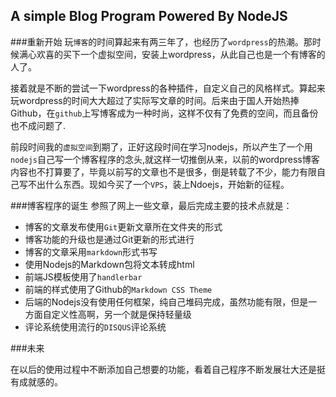 ## A simple Blog Program Powered By NodeJS
###重新开始
玩`博客`的时间算起来有两三年了，也经历了`wordpress`的热潮。那时候满心欢喜的买下一个虚拟空间，安装上wordpress，从此自己也是一个有博客的人了。

接着就是不断的尝试一下wordpress的各种插件，自定义自己的风格样式。算起来玩wordpress的时间大大超过了实际写文章的时间。后来由于国人开始热捧Github，在`github`上写博客成为一种时尚，这样不仅有了免费的空间，而且备份也不成问题了.

前段时间我的`虚拟空间`到期了，正好这段时间在学习nodejs，所以产生了一个用`nodejs`自己写一个博客程序的念头,就这样一切推倒从来，以前的wordpress博客内容也不打算要了，毕竟以前写的文章也不是很多，倒是转载了不少，能力有限自己写不出什么东西。现如今买了一个`VPS`，装上Ndoejs，开始新的征程。

###博客程序的诞生
参照了网上一些文章，最后完成主要的技术点就是：

* 博客的文章发布使用`Git`更新文章所在文件夹的形式
* 博客功能的升级也是通过Git更新的形式进行
* 博客的文章采用`markdown`形式书写
* 使用Nodejs的Markdown包将文本转成html
* 前端JS模板使用了`handlerbar`
* 前端的样式使用了Github的`Markdown CSS Theme`
* 后端的Nodejs没有使用任何框架，纯自己堆码完成，虽然功能有限，但是一方面自定义性高啊，另一个就是保持轻量级
* 评论系统使用流行的`DISQUS`评论系统


###未来

在以后的使用过程中不断添加自己想要的功能，看着自己程序不断发展壮大还是挺有成就感的。
